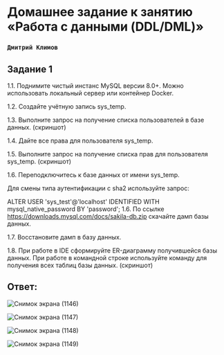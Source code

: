# Домашнее задание к занятию «Работа с данными (DDL/DML)»

### ` Дмитрий Климов `

##  Задание 1

1.1. Поднимите чистый инстанс MySQL версии 8.0+. Можно использовать локальный сервер или контейнер Docker.

1.2. Создайте учётную запись sys_temp.

1.3. Выполните запрос на получение списка пользователей в базе данных. (скриншот)

1.4. Дайте все права для пользователя sys_temp.

1.5. Выполните запрос на получение списка прав для пользователя sys_temp. (скриншот)

1.6. Переподключитесь к базе данных от имени sys_temp.

Для смены типа аутентификации с sha2 используйте запрос:

ALTER USER 'sys_test'@'localhost' IDENTIFIED WITH mysql_native_password BY 'password';
1.6. По ссылке https://downloads.mysql.com/docs/sakila-db.zip скачайте дамп базы данных.

1.7. Восстановите дамп в базу данных.

1.8. При работе в IDE сформируйте ER-диаграмму получившейся базы данных. При работе в командной строке используйте команду для получения всех таблиц базы данных. (скриншот)

##  Ответ:

![Снимок экрана (1146)](https://github.com/user-attachments/assets/e07a41e1-b55c-4f22-8fd3-474ec272f19b)

![Снимок экрана (1147)](https://github.com/user-attachments/assets/128b3cf2-c8cf-416a-8a9f-9afa4214ef77)

![Снимок экрана (1148)](https://github.com/user-attachments/assets/33f0837a-c6c5-455c-9eee-47ac2c9acf31)

![Снимок экрана (1149)](https://github.com/user-attachments/assets/25ce0458-7a60-4085-ae19-20341d8cd8c6)
